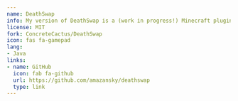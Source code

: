 ```yaml
---
name: DeathSwap
info: My version of DeathSwap is a (work in progress!) Minecraft plugin which allows users to play Dream’s implementation of the game, in which swaps occur at fixed intervals instead of at random.
license: MIT
fork: ConcreteCactus/DeathSwap
icon: fas fa-gamepad
lang:
- Java
links:
- name: GitHub
  icon: fab fa-github
  url: https://github.com/amazansky/deathswap
  type: link
---
```

